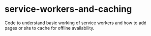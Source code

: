 # service-workers-and-caching
 Code to understand basic working of service workers and how to add pages or site to cache for offline availability.
